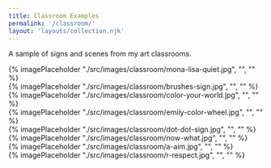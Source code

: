 ```yaml
---
title: Classroom Examples
permalink: '/classroom/'
layout: 'layouts/collection.njk'
---
```


A sample of signs and scenes from my art classrooms.

<div class="image-grid">
  <div class="col-span-2 row-span-2">{% imagePlaceholder "./src/images/classroom/mona-lisa-quiet.jpg", "", "" %}</div>
  <div class="row-span-3">{% imagePlaceholder "./src/images/classroom/brushes-sign.jpg", "", "" %}</div>
  <div>{% imagePlaceholder "./src/images/classroom/color-your-world.jpg", "", "" %}</div>
  <div>{% imagePlaceholder "./src/images/classroom/emily-color-wheel.jpg", "", "" %}</div>
  <div class="col-span-2">{% imagePlaceholder "./src/images/classroom/dot-dot-sign.jpg", "", "" %}</div>
  <div class="col-span-2">{% imagePlaceholder "./src/images/classroom/now-what.jpg", "", "" %}</div>
  <div class="col-span-2">{% imagePlaceholder "./src/images/classroom/a-aim.jpg", "", "" %}</div>
  <div class="col-span-2">{% imagePlaceholder "./src/images/classroom/r-respect.jpg", "", "" %}</div>
  <div class="col-span-2"{% imagePlaceholder "./src/images/classroom/t-trust.jpg", "", "" %}</div>
</div>